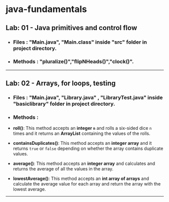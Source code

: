 # java-fundamentals

## **Lab: 01 - Java primitives and control flow**

- ### **Files : "Main.java", "Main.class" inside "src" folder in project directory.**

- ### **Methods : "pluralize()","flipNHeads()","clock()".**

--------------------------------------------------------------------------------
## **Lab: 02 - Arrays, for loops, testing**

- ### **Files : "Main.java", "Library.java" , "LibraryTest.java" inside "basiclibrary" folder in project directory.**

- ### **Methods :**

* **roll()**: This method accepts an **integer `n`** and rolls a six-sided dice `n` times and it returns an **ArrayList** containing the values of the rolls.

* **containsDuplicates()**: This method accepts an **integer array** and it returns `true` or `false` depending on whether the array contains duplicate values.

*  **average()**: This method accepts an **integer array** and calculates and returns the average of all the values in the array.

* **lowestAverage()**: This method accepts an **int array of arrays** and  calculate the average value for each array and return the array with the lowest average.

-----------------------------------------------------------------------------------
